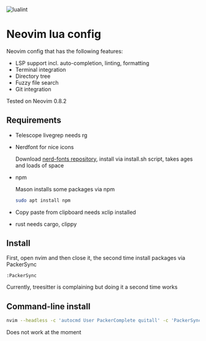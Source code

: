 ![lualint](https://github.com/cschindlbeck/init.lua/actions/workflows/lint.yml/badge.svg)

# Neovim lua config

Neovim config that has the following features:
- LSP support incl. auto-completion, linting, formatting
- Terminal integration
- Directory tree
- Fuzzy file search
- Git integration

Tested on Neovim 0.8.2

## Requirements

- Telescope livegrep needs rg

- Nerdfont for nice icons

    Download [nerd-fonts repository](https://github.com/ryanoasis/nerd-fonts#option-3-install-script), install via install.sh script, takes ages and loads of space

- npm

    Mason installs some packages via npm
    ```bash
    sudo apt install npm
    ```

- Copy paste from clipboard needs xclip installed

- rust needs cargo, clippy 

## Install

First, open nvim and then close it, the second time install packages via PackerSync

```nvim
:PackerSync
```

Currently, treesitter is complaining but doing it a second time works


## Command-line install

```bash
nvim --headless -c 'autocmd User PackerComplete quitall' -c 'PackerSync'
```

Does not work at the moment
